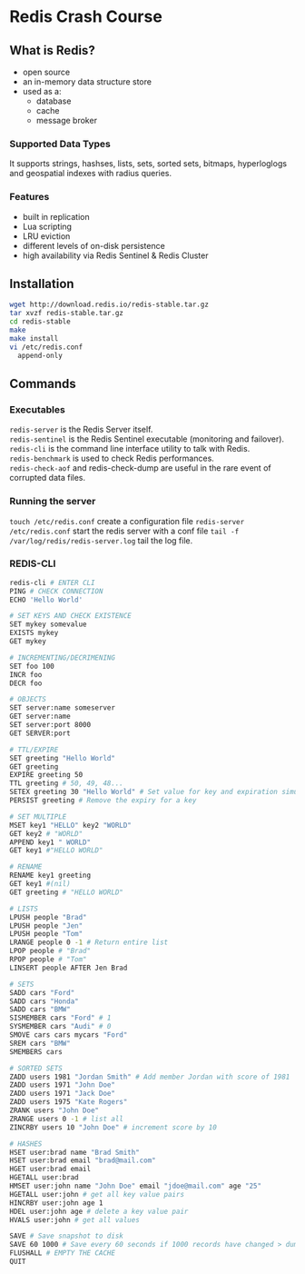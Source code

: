 # Redis Crash Course

## What is Redis?

- open source
- an in-memory data structure store
- used as a:
  - database
  - cache
  - message broker

### Supported Data Types

It supports strings, hashses, lists, sets, sorted sets, bitmaps, hyperloglogs and geospatial indexes with radius queries.

### Features

- built in replication
- Lua scripting
- LRU eviction
- different levels of on-disk persistence
- high availability via Redis Sentinel & Redis Cluster

## Installation

```sh
wget http://download.redis.io/redis-stable.tar.gz
tar xvzf redis-stable.tar.gz
cd redis-stable
make
make install
vi /etc/redis.conf
  append-only
```

## Commands

### Executables

`redis-server` is the Redis Server itself.<br>
`redis-sentinel` is the Redis Sentinel executable (monitoring and failover).<br>
`redis-cli` is the command line interface utility to talk with Redis.<br>
`redis-benchmark` is used to check Redis performances.<br>
`redis-check-aof` and redis-check-dump are useful in the rare event of corrupted data files.

### Running the server

`touch /etc/redis.conf` create a configuration file
`redis-server /etc/redis.conf` start the redis server with a conf file
`tail -f /var/log/redis/redis-server.log` tail the log file.

### REDIS-CLI

```sh
redis-cli # ENTER CLI
PING # CHECK CONNECTION
ECHO 'Hello World'

# SET KEYS AND CHECK EXISTENCE
SET mykey somevalue
EXISTS mykey
GET mykey

# INCREMENTING/DECRIMENING
SET foo 100
INCR foo
DECR foo

# OBJECTS
SET server:name someserver
GET server:name
SET server:port 8000
GET SERVER:port

# TTL/EXPIRE
SET greeting "Hello World"
GET greeting
EXPIRE greeting 50
TTL greeting # 50, 49, 48...
SETEX greeting 30 "Hello World" # Set value for key and expiration simultaneously
PERSIST greeting # Remove the expiry for a key

# SET MULTIPLE
MSET key1 "HELLO" key2 "WORLD"
GET key2 # "WORLD"
APPEND key1 " WORLD"
GET key1 #"HELLO WORLD"

# RENAME
RENAME key1 greeting
GET key1 #(nil)
GET greeting # "HELLO WORLD"

# LISTS
LPUSH people "Brad"
LPUSH people "Jen"
LPUSH people "Tom"
LRANGE people 0 -1 # Return entire list
LPOP people # "Brad"
RPOP people # "Tom"
LINSERT people AFTER Jen Brad

# SETS
SADD cars "Ford"
SADD cars "Honda"
SADD cars "BMW"
SISMEMBER cars "Ford" # 1
SYSMEMBER cars "Audi" # 0
SMOVE cars cars mycars "Ford"
SREM cars "BMW"
SMEMBERS cars

# SORTED SETS
ZADD users 1981 "Jordan Smith" # Add member Jordan with score of 1981
ZADD users 1971 "John Doe"
ZADD users 1971 "Jack Doe"
ZADD users 1975 "Kate Rogers"
ZRANK users "John Doe"
ZRANGE users 0 -1 # list all
ZINCRBY users 10 "John Doe" # increment score by 10

# HASHES
HSET user:brad name "Brad Smith"
HSET user:brad email "brad@mail.com"
HGET user:brad email
HGETALL user:brad
HMSET user:john name "John Doe" email "jdoe@mail.com" age "25"
HGETALL user:john # get all key value pairs
HINCRBY user:john age 1
HDEL user:john age # delete a key value pair
HVALS user:john # get all values

SAVE # Save snapshot to disk
SAVE 60 1000 # Save every 60 seconds if 1000 records have changed > dump.rdb
FLUSHALL # EMPTY THE CACHE
QUIT
```